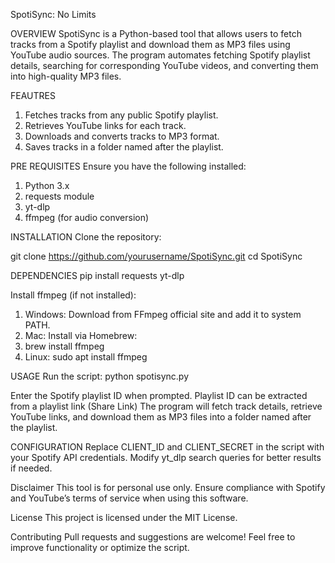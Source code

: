 SpotiSync: No Limits

OVERVIEW
SpotiSync is a Python-based tool that allows users to fetch tracks from a Spotify playlist and download them as MP3 files using YouTube audio sources. 
The program automates fetching Spotify playlist details, searching for corresponding YouTube videos, and converting them into high-quality MP3 files.

FEAUTRES
1. Fetches tracks from any public Spotify playlist.
2. Retrieves YouTube links for each track.
3. Downloads and converts tracks to MP3 format.
4. Saves tracks in a folder named after the playlist.

PRE REQUISITES 
Ensure you have the following installed:

1. Python 3.x
2. requests module
3. yt-dlp
4. ffmpeg (for audio conversion)


INSTALLATION
Clone the repository:

git clone https://github.com/yourusername/SpotiSync.git
cd SpotiSync

DEPENDENCIES
pip install requests yt-dlp

Install ffmpeg (if not installed):

1. Windows: Download from FFmpeg official site and add it to system PATH.
2. Mac: Install via Homebrew:
3. brew install ffmpeg
4. Linux: sudo apt install ffmpeg


USAGE
Run the script:
python spotisync.py

Enter the Spotify playlist ID when prompted. Playlist ID can be extracted from a playlist link (Share Link)
The program will fetch track details, retrieve YouTube links, and download them as MP3 files into a folder named after the playlist.


CONFIGURATION
Replace CLIENT_ID and CLIENT_SECRET in the script with your Spotify API credentials.
Modify yt_dlp search queries for better results if needed.

Disclaimer
This tool is for personal use only. Ensure compliance with Spotify and YouTube’s terms of service when using this software.

License
This project is licensed under the MIT License.

Contributing
Pull requests and suggestions are welcome! Feel free to improve functionality or optimize the script.
